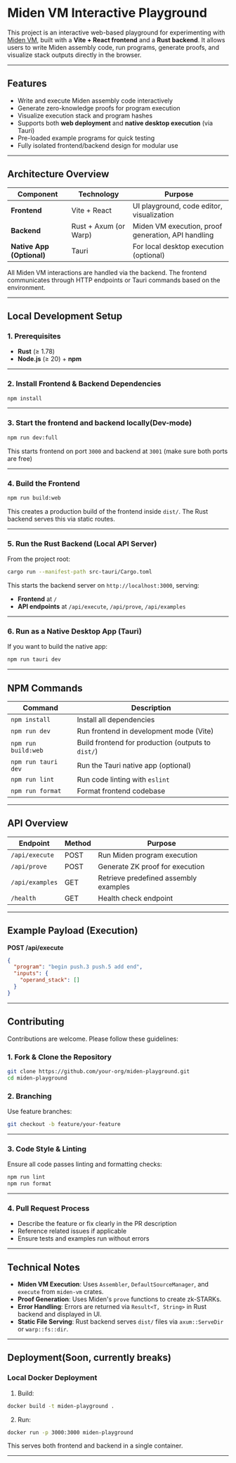 # Miden VM Interactive Playground

This project is an interactive web-based playground for experimenting with [Miden VM](https://github.com/0xMiden/miden-vm), built with a **Vite + React frontend** and a **Rust backend**. It allows users to write Miden assembly code, run programs, generate proofs, and visualize stack outputs directly in the browser.

---

## Features

* Write and execute Miden assembly code interactively
* Generate zero-knowledge proofs for program execution
* Visualize execution stack and program hashes
* Supports both **web deployment** and **native desktop execution** (via Tauri)
* Pre-loaded example programs for quick testing
* Fully isolated frontend/backend design for modular use

---

## Architecture Overview

| Component                 | Technology            | Purpose                                            |
| ------------------------- | --------------------- | -------------------------------------------------- |
| **Frontend**              | Vite + React          | UI playground, code editor, visualization          |
| **Backend**               | Rust + Axum (or Warp) | Miden VM execution, proof generation, API handling |
| **Native App (Optional)** | Tauri                 | For local desktop execution (optional)             |

All Miden VM interactions are handled via the backend. The frontend communicates through HTTP endpoints or Tauri commands based on the environment.

---

## Local Development Setup

### 1. Prerequisites

* **Rust** (≥ 1.78)
* **Node.js** (≥ 20) + **npm**

---

### 2. Install Frontend & Backend Dependencies

```bash
npm install
```

---

### 3. Start the frontend and backend locally(Dev-mode)

```bash
npm run dev:full
```

This starts frontend on port `3000` and backend at `3001` (make sure both ports are free)

---

### 4. Build the Frontend

```bash
npm run build:web
```

This creates a production build of the frontend inside `dist/`. The Rust backend serves this via static routes.

---

### 5. Run the Rust Backend (Local API Server)

From the project root:

```bash
cargo run --manifest-path src-tauri/Cargo.toml
```

This starts the backend server on `http://localhost:3000`, serving:

* **Frontend** at `/`
* **API endpoints** at `/api/execute`, `/api/prove`, `/api/examples`

---

### 6. Run as a Native Desktop App (Tauri)

If you want to build the native app:

```bash
npm run tauri dev
```

---

## NPM Commands

| Command             | Description                                        |
| ------------------- | -------------------------------------------------- |
| `npm install`       | Install all dependencies                           |
| `npm run dev`       | Run frontend in development mode (Vite)            |
| `npm run build:web` | Build frontend for production (outputs to `dist/`) |
| `npm run tauri dev` | Run the Tauri native app (optional)                |
| `npm run lint`      | Run code linting with `eslint`                     |
| `npm run format`    | Format frontend codebase                           |

---

## API Overview

| Endpoint        | Method | Purpose                               |
| --------------- | ------ | ------------------------------------- |
| `/api/execute`  | POST   | Run Miden program execution           |
| `/api/prove`    | POST   | Generate ZK proof for execution       |
| `/api/examples` | GET    | Retrieve predefined assembly examples |
| `/health`       | GET    | Health check endpoint                 |

---

## Example Payload (Execution)

**POST /api/execute**

```json
{
  "program": "begin push.3 push.5 add end",
  "inputs": {
    "operand_stack": []
  }
}
```

---

## Contributing

Contributions are welcome. Please follow these guidelines:

### 1. Fork & Clone the Repository

```bash
git clone https://github.com/your-org/miden-playground.git
cd miden-playground
```

### 2. Branching

Use feature branches:

```bash
git checkout -b feature/your-feature
```

---

### 3. Code Style & Linting

Ensure all code passes linting and formatting checks:

```bash
npm run lint
npm run format
```

---

### 4. Pull Request Process

* Describe the feature or fix clearly in the PR description
* Reference related issues if applicable
* Ensure tests and examples run without errors

---

## Technical Notes

* **Miden VM Execution**: Uses `Assembler`, `DefaultSourceManager`, and `execute` from `miden-vm` crates.
* **Proof Generation**: Uses Miden's `prove` functions to create zk-STARKs.
* **Error Handling**: Errors are returned via `Result<T, String>` in Rust backend and displayed in UI.
* **Static File Serving**: Rust backend serves `dist/` files via `axum::ServeDir` or `warp::fs::dir`.

---

## Deployment(Soon, currently breaks)

### Local Docker Deployment

1. Build:

```bash
docker build -t miden-playground .
```

2. Run:

```bash
docker run -p 3000:3000 miden-playground
```

This serves both frontend and backend in a single container.

---
